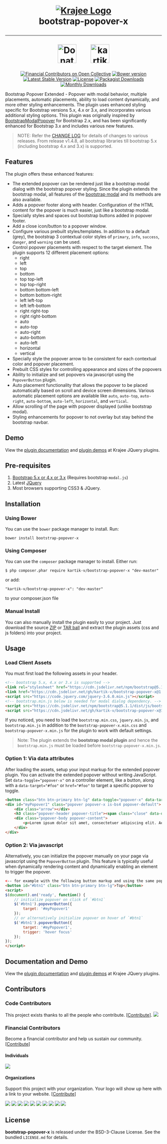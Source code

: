 <h1 align="center">
    <a href="http://plugins.krajee.com" title="Krajee Plugins" target="_blank">
        <img src="http://kartik-v.github.io/bootstrap-fileinput-samples/samples/krajee-logo-b.png" alt="Krajee Logo"/>
    </a>
    <br>
    bootstrap-popover-x
    <hr>
    <a href="https://www.paypal.com/cgi-bin/webscr?cmd=_s-xclick&hosted_button_id=DTP3NZQ6G2AYU"
       title="Donate via Paypal" target="_blank"><img src="https://kartik-v.github.io/bootstrap-fileinput-samples/samples/donate.png" height="60" alt="Donate"/></a>
    &nbsp; &nbsp; &nbsp;
    <a href="https://www.buymeacoffee.com/kartikv" title="Buy me a coffee" ><img src="https://cdn.buymeacoffee.com/buttons/v2/default-yellow.png" height="60" alt="kartikv" /></a>
</h1>

<div align="center">

[![Financial Contributors on Open Collective](https://opencollective.com/bootstrap-popover-x/all/badge.svg?label=financial+contributors)](https://opencollective.com/bootstrap-popover-x)
[![Bower version](https://badge.fury.io/bo/bootstrap-popover-x.svg)](http://badge.fury.io/bo/bootstrap-popover-x)
[![Latest Stable Version](https://poser.pugx.org/kartik-v/bootstrap-popover-x/v/stable)](https://packagist.org/packages/kartik-v/bootstrap-popover-x)
[![License](https://poser.pugx.org/kartik-v/bootstrap-popover-x/license)](https://packagist.org/packages/kartik-v/bootstrap-popover-x)
[![Packagist Downloads](https://poser.pugx.org/kartik-v/bootstrap-popover-x/downloads)](https://packagist.org/packages/kartik-v/bootstrap-popover-x)
[![Monthly Downloads](https://poser.pugx.org/kartik-v/bootstrap-popover-x/d/monthly)](https://packagist.org/packages/kartik-v/bootstrap-popover-x)

</div>

Bootstrap Popover Extended - Popover with modal behavior, multiple placements, automatic placements, ability to load content dynamically, and more other styling enhancements. The plugin uses enhanced styling specific for Bootstrap versions 5.x, 4.x or 3.x, and incorporates various additional styling options. This plugin was originally inspired by [BootstrapModalPopover](http://scruffles.github.io/BootstrapModalPopover/) for Bootstrap 2.x, and has been significantly enhanced for Bootstrap 3.x and includes various new features.

> NOTE: Refer the [CHANGE LOG](https://github.com/kartik-v/bootstrap-popover-x/blob/master/CHANGE.md) for details of changes to various releases. From release v1.4.8, all bootstrap libraries till bootstrap 5.x (including bootstrap 4.x and 3.x) is supported. 

## Features  

The plugin offers these enhanced features:

- The extended popover can be rendered just like a bootstrap modal dialog with the bootstrap popover styling. Since the plugin extends the bootstrap modal,
  all features of the [bootstrap modal](https://getbootstrap.com/docs/4.0/components/modal/) and its methods are also available.
- Adds a popover footer along with header. Configuration of the HTML content for the popover is much easier, just like a bootstrap modal.
- Specially styles and spaces out bootstrap buttons added in popover footer. 
- Add a close icon/button to a popover window.
- Configure various prebuilt styles/templates. In addition to a default (grey), the bootstrap 3 contextual color styles of `primary`, 
  `info`, `success`, `danger`, and `warning` can be used.
- Control popover placements with respect to the target element. The plugin supports 12 different placement options:
    - right
    - left
    - top
    - bottom
    - top top-left
    - top top-right
    - bottom bottom-left
    - bottom bottom-right
    - left left-top
    - left left-bottom
    - right right-top
    - right right-bottom
    - auto
    - auto-top
    - auto-right
    - auto-bottom
    - auto-left
    - horizontal
    - vertical
- Specially style the popover arrow to be consistent for each contextual color and popover placement.
- Prebuilt CSS styles for controlling appearance and sizes of the popovers
- Ability to initialize and set popovers via javascript using the <code>PopoverButton</code> plugin.
- Auto placement functionality that allows the popover to be placed automatically based on scroll and device screen dimensions. Various automatic placement options are available like `auto`, `auto-top`, `auto-right`, `auto-bottom`, `auto-left`, `horizontal`, and `vertical`.
- Allow scrolling of the page with popover displayed (unlike bootstrap modal).
- Styling enhancements for popover to not overlay but stay behind the bootstrap navbar.

## Demo

View the [plugin documentation](http://plugins.krajee.com/popover-x) and [plugin demos](http://plugins.krajee.com/popover-x/demo) at Krajee JQuery plugins. 

## Pre-requisites  

1. [Bootstrap 5.x or 4.x or 3.x](http://getbootstrap.com/) (Requires bootstrap `modal.js`)
2. Latest [JQuery](http://jquery.com/)
3. Most browsers supporting CSS3 & JQuery. 

## Installation

### Using Bower
You can use the `bower` package manager to install. Run:

    bower install bootstrap-popover-x

### Using Composer
You can use the `composer` package manager to install. Either run:

    $ php composer.phar require kartik-v/bootstrap-popover-x "dev-master"

or add:

    "kartik-v/bootstrap-popover-x": "dev-master"

to your composer.json file

### Manual Install

You can also manually install the plugin easily to your project. Just download the source [ZIP](https://github.com/kartik-v/bootstrap-popover-x/zipball/master) or [TAR ball](https://github.com/kartik-v/bootstrap-popover-x/tarball/master) and extract the plugin assets (css and js folders) into your project.

## Usage

### Load Client Assets

You must first load the following assets in your header. 

```html
<!-- bootstrap 5.x, 4.x or 3.x is supported -->
<link rel="stylesheet" href="https://cdn.jsdelivr.net/npm/bootstrap@5.1.1/dist/css/bootstrap.min.css">
<link href="https://cdn.jsdelivr.net/gh/kartik-v/bootstrap-popover-x@1.5.4/css/bootstrap-popover-x.min.css" media="all" rel="stylesheet" type="text/css" />
<script src="https://code.jquery.com/jquery-3.6.0.min.js"></script>
<!-- bootstrap.min.js below is needed for modal dialog dependency. -->
<script src="https://cdn.jsdelivr.net/npm/bootstrap@5.1.1/dist/js/bootstrap.bundle.min.js" type="text/javascript"></script>
<script src="https://cdn.jsdelivr.net/gh/kartik-v/bootstrap-popover-x@1.5.4/js/bootstrap-popover-x.min.js" type="text/javascript"></script>
```

If you noticed, you need to load the `bootstrap.min.css`, `jquery.min.js`, and `bootstrap.min.js` in addition to the `bootstrap-popover-x.min.css` and `bootstrap-popover-x.min.js` for
the plugin to work with default settings. 

> Note: The plugin extends the **bootstrap modal plugin** and hence the `bootstrap.min.js` must be loaded before `bootstrap-popover-x.min.js`.

### Option 1: Via data attributes

After loading the assets, setup your input markup for the extended popover plugin. You can activate the extended popover without writing JavaScript. 
Set `data-toggle="popover-x"` on a controller element, like a button, along with a `data-target="#foo"` or `href="#foo"` 
to target a specific popover to toggle.

```html
<button class="btn btn-primary btn-lg" data-toggle="popover-x" data-target="#myPopover1" data-placement="top">Top</button>
<div id="myPopover1" class="popover popover-x is-bs4 popover-default"> <!-- the is-bs4 class is needed for bootstrap 4 styling -->
    <div class="arrow"></div>
    <h3 class="popover-header popover-title"><span class="close" data-dismiss="popover-x">&times;</span>Title</h3>
    <div class="popover-body popover-content">
        <p>Lorem ipsum dolor sit amet, consectetuer adipiscing elit. Aenean commodo ligula eget dolor. Aenean massa.</p>
    </div>
</div>
```
 
### Option 2: Via javascript

Alternatively, you can initialize the popover manually on your page via javascript using the `PopoverButton` plugin. This feature is typically useful when  dynamically rendering content and dynamically enabling an element to trigger the popover.

```html
<-- for example with the following button markup and using the same popover content markup above -->
<button id="#btn1" class="btn btn-primary btn-lg">Top</button>
<script>
$(document).on('ready', function() {
    // initialize popover on click of `#btn1`
    $('#btn1').popoverButton({
        target: '#myPopover1'
    });
    // or alternatively initialize popover on hover of `#btn1`
    $('#btn1').popoverButton({
        target: '#myPopover1',
        trigger: 'hover focus'
    });
});
</script>
```

## Documentation and Demo

View the [plugin documentation](http://plugins.krajee.com/popover-x) and [plugin demos](http://plugins.krajee.com/popover-x/demo) at Krajee JQuery plugins. 

## Contributors

### Code Contributors

This project exists thanks to all the people who contribute. [[Contribute](CONTRIBUTING.md)].
<a href="https://github.com/kartik-v/bootstrap-popover-x/graphs/contributors"><img src="https://opencollective.com/bootstrap-popover-x/contributors.svg?width=890&button=false" /></a>

### Financial Contributors

Become a financial contributor and help us sustain our community. [[Contribute](https://opencollective.com/bootstrap-popover-x/contribute)]

#### Individuals

<a href="https://opencollective.com/bootstrap-popover-x"><img src="https://opencollective.com/bootstrap-popover-x/individuals.svg?width=890"></a>

#### Organizations

Support this project with your organization. Your logo will show up here with a link to your website. [[Contribute](https://opencollective.com/bootstrap-popover-x/contribute)]

<a href="https://opencollective.com/bootstrap-popover-x/organization/0/website"><img src="https://opencollective.com/bootstrap-popover-x/organization/0/avatar.svg"></a>
<a href="https://opencollective.com/bootstrap-popover-x/organization/1/website"><img src="https://opencollective.com/bootstrap-popover-x/organization/1/avatar.svg"></a>
<a href="https://opencollective.com/bootstrap-popover-x/organization/2/website"><img src="https://opencollective.com/bootstrap-popover-x/organization/2/avatar.svg"></a>
<a href="https://opencollective.com/bootstrap-popover-x/organization/3/website"><img src="https://opencollective.com/bootstrap-popover-x/organization/3/avatar.svg"></a>
<a href="https://opencollective.com/bootstrap-popover-x/organization/4/website"><img src="https://opencollective.com/bootstrap-popover-x/organization/4/avatar.svg"></a>
<a href="https://opencollective.com/bootstrap-popover-x/organization/5/website"><img src="https://opencollective.com/bootstrap-popover-x/organization/5/avatar.svg"></a>
<a href="https://opencollective.com/bootstrap-popover-x/organization/6/website"><img src="https://opencollective.com/bootstrap-popover-x/organization/6/avatar.svg"></a>
<a href="https://opencollective.com/bootstrap-popover-x/organization/7/website"><img src="https://opencollective.com/bootstrap-popover-x/organization/7/avatar.svg"></a>
<a href="https://opencollective.com/bootstrap-popover-x/organization/8/website"><img src="https://opencollective.com/bootstrap-popover-x/organization/8/avatar.svg"></a>
<a href="https://opencollective.com/bootstrap-popover-x/organization/9/website"><img src="https://opencollective.com/bootstrap-popover-x/organization/9/avatar.svg"></a>

## License

**bootstrap-popover-x** is released under the BSD-3-Clause License. See the bundled `LICENSE.md` for details.